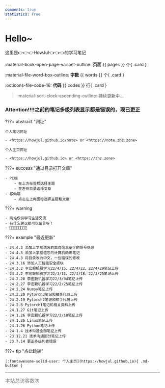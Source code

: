 ```yaml
---
comments: true
statistics: True
---
```


# Hello~

这里是👉👉👉HowJul👈👈👈的学习笔记

<div class="grid" markdown>

:material-book-open-page-variant-outline: __页面__ {{ pages }} 个{ .card }

:material-file-word-box-outline: __字数__ {{ words }} 个{ .card }

:octicons-file-code-16: __代码__ {{ codes }} 行{ .card }

> :material-sort-clock-ascending-outline: 持续更新中...

</div>

### Attention!!!!之前的笔记多级列表显示都是错误的，现已更正

???+ abstract "网址"
    
    个人笔记网址

    - <https://howjul.github.io/note> or <https://note.zhz.zone>

    个人主页网址

    - <https://howjul.github.io> or <https://zhz.zone>

???+ success "通过目录打开文章"

    - PC端 
        - 在上方标签栏选择主题 
        - 在左侧目录选择文章
    - 移动端 
        - 点击左上角图标选择主题和文章

???+ warning 

    - 网站仅供学习生活交流
    - 有什么建议都可以留言呀！
    - 🚀🚀🚀🚀🚀🚀🚀🚀

???+ example "最近更新"

    - 24.4.3 添加上学期遗忘的面向信息安全的信号处理
    - 24.4.3 添加上学期遗忘的计算机动画笔记
    - 24.4.3 将目录改为中文，一些错误的修改
    - 24.3.16 添加人工智能安全板块
    - 24.3.2 李宏毅机器学习22/4/15、22/4/22、22/4/29笔记上传
    - 24.3.2 李宏毅机器学习22/3/11、22/3/18、22/3/25笔记上传
    - 24.2.28 李宏毅机器学习22/3/04笔记上传
    - 24.2.27 李宏毅机器学习22/2/25笔记上传
    - 24.2.24 Numpy笔记上传
    - 24.2.20 Pytorch3笔记和相关代码上传
    - 24.2.19 Pytorch2笔记和相关代码上传
    - 24.2.6 Pytorch1笔记和相关资料上传
    - 24.1.27 Git笔记上传
    - 24.1.26 李宏毅机器学习22/2/18笔记上传
    - 24.1.26 Linux笔记上传
    - 24.1.26 Python笔记上传
    - 24.1.4 技术沟通全部笔记上传
    - 23.12.21 技术沟通部分笔记上传
    - 23.7.14 更正多级列表错误

???+ tip "点此跳转"

    [:fontawesome-solid-user: 个人主页](https://howjul.github.io){ .md-button }

<hr>
<span id="busuanzi_container_site_uv"><font size="3" color="grey">本站总访客数<span id="busuanzi_value_site_uv"></span>次</font></span>
<br/>